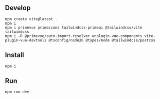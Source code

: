 ## Develop

```shell
npm create vite@latest .
npm i
npm i primevue primeicons tailwindcss-primeui @tailwindcss/vite tailwindcss
npm i -D @primevue/auto-import-resolver unplugin-vue-components vite-plugin-vue-devtools @tsconfig/node20 @types/node @tailwindcss/postcss
```

## Install

```shell
npm i
```

## Run

```shell
npm run dev
```
